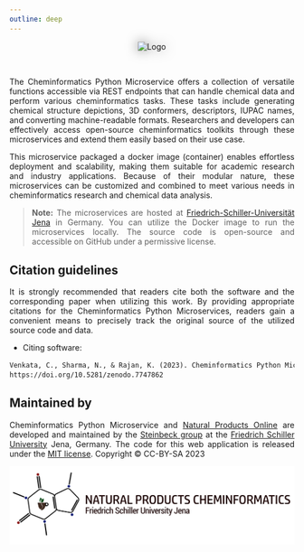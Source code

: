```yaml
---
outline: deep
---
```


<p align="center">
  <img align="center" src="/logo_big.png" alt="Logo" style="filter: drop-shadow(0px 0px 10px rgba(0, 0, 0, 0.5));" width="400">
</p>

<br/>

<div style="text-align: justify;">

The Cheminformatics Python Microservice offers a collection of versatile functions accessible via REST endpoints that can handle chemical data and perform various cheminformatics tasks. These tasks include generating chemical structure depictions, 3D conformers, descriptors, IUPAC names, and converting machine-readable formats. Researchers and developers can effectively access open-source cheminformatics toolkits through these microservices and extend them easily based on their use case. 

This microservice packaged a docker image (container) enables effortless deployment and scalability, making them suitable for academic research and industry applications. Because of their modular nature, these microservices can be customized and combined to meet various needs in cheminformatics research and chemical data analysis.
</div>

<div style="text-align: justify;">

> **Note:** The microservices are hosted at [Friedrich-Schiller-Universität Jena](https://www.uni-jena.de) in Germany. You can utilize the Docker image to run the microservices locally. The source code is open-source and accessible on GitHub under a permissive license.

</div>

## Citation guidelines
<div style="text-align: justify;">

It is strongly recommended that readers cite both the software and the corresponding paper when utilizing this work. By providing appropriate citations for the Cheminformatics Python Microservices, readers gain a convenient means to precisely track the original source of the utilized source code and data.
</div>

- Citing software:

```md
Venkata, C., Sharma, N., & Rajan, K. (2023). Cheminformatics Python Microservice (Version v0.8.0 - prerelease) [Computer software]. 
https://doi.org/10.5281/zenodo.7747862
```

## Maintained by

<div style="text-align: justify;">

Cheminformatics Python Microservice and [Natural Products Online](https://naturalproducts.net) are developed and maintained by the [Steinbeck group](https://cheminf.uni-jena.de) at the [Friedrich Schiller University](https://www.uni-jena.de/en/) Jena, Germany. 
The code for this web application is released under the [MIT license](https://opensource.org/licenses/MIT). Copyright © CC-BY-SA 2023
<p align="center"><a href="https://cheminf.uni-jena.de/" target="_blank"><img src="https://github.com/Kohulan/DECIMER-Image-to-SMILES/blob/master/assets/CheminfGit.png?raw=true" width="800" alt="cheminf Logo"></a></p>

</div>

